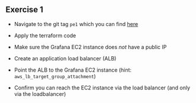 ## Exercise 1

* Navigate to the git tag `pe1` which you can find [here](https://github.com/terraform-course/mastercourse/tree/pe1)
* Apply the terraform code

* Make sure the Grafana EC2 instance does *not* have a public IP
* Create an application load balancer (ALB)
* Point the ALB to the Grafana EC2 instance (hint: `aws_lb_target_group_attachment`)
* Confirm you can reach the EC2 instance via the load balancer (and only via the loadbalancer)

